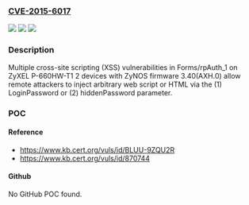 ### [CVE-2015-6017](https://cve.mitre.org/cgi-bin/cvename.cgi?name=CVE-2015-6017)
![](https://img.shields.io/static/v1?label=Product&message=n%2Fa&color=blue)
![](https://img.shields.io/static/v1?label=Version&message=n%2Fa&color=blue)
![](https://img.shields.io/static/v1?label=Vulnerability&message=n%2Fa&color=brighgreen)

### Description

Multiple cross-site scripting (XSS) vulnerabilities in Forms/rpAuth_1 on ZyXEL P-660HW-T1 2 devices with ZyNOS firmware 3.40(AXH.0) allow remote attackers to inject arbitrary web script or HTML via the (1) LoginPassword or (2) hiddenPassword parameter.

### POC

#### Reference
- https://www.kb.cert.org/vuls/id/BLUU-9ZQU2R
- https://www.kb.cert.org/vuls/id/870744

#### Github
No GitHub POC found.

